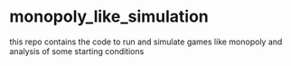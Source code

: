 # monopoly_like_simulation
this repo contains the code to run and simulate games like monopoly and analysis of some starting conditions
